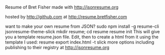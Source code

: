 Resume of Bret Fisher
made with http://jsonresume.org

hosted by http://github.com at http://resume.bretfisher.com

want to make your own resume from JSON?
sudo npm install -g resume-cli jsonresume-theme-slick
mkdir resume; cd resume
resume init
This will give you a template resume.json file. Edit, then to create a html from it using the template I used:
resume export index.html -t slick
more options including publishing to their registry at http://jsonresume.org
